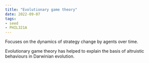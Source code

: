 ```yaml
---
title: "Evolutionary game theory"
date: 2022-09-07
tags:
- seed
- PHIL321A
---
```


Focuses on the dynamics of strategy change by agents over time.

Evolutionary game theory has helped to explain the basis of altruistic behaviours in Darwinian evolution.